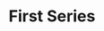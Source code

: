 ---
id: first-series
title: "First Series"
description: "This is my first series on this blog. This is my first series on this blog. This is my first series on this blog. This is my first series on this blog. This is my first series on this blog. This is my first series on this blog"
featured: false
---